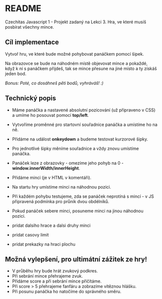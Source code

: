 # README #

Czechitas Javascript 1 - Projekt zadaný na Lekci 3. Hra, ve které musíš posbírat všechny mince.

Cíl implementace
---

Vytvoř hru, ve které bude možné pohybovat panáčkem pomocí šipek.

Na obrazovce se bude na náhodném místě objevovat mince a pokaždé, když k ní s panáčkem přijdeš, tak se mince přesune na jiné místo a ty získáš jeden bod.

*Bonus: Poté, co dosáhneš pěti bodů, vyhráváš! :)*

Technický popis
---

- Máme panáčka a nastavené absolutní pozicování (už připraveno v CSS) a umíme ho posouvat pomocí **top/left**.
- Vytvoříme proměnné pro startovní souřadnice panáčka a umístíme ho na ně.
- Přidáme na <body> událost **onkeydown** a budeme testovat kurzorové šipky.
- Pro jednotlivé šipky měníme souřadnice a vždy znovu umístíme panáčka.
- Panáček leze z obrazovky - omezíme jeho pohyb na 0 - **window.innerWidth/innerHeight**.

- Přidáme minci (je v HTML v komentáři).
- Na startu hry umístíme minci na náhodnou pozici.
- Při každém pohybu testujeme, zda se panáček neprotíná s mincí - v JS připravená podmínka pro průnik dvou obdélníků.
- Pokud panáček sebere minci, posuneme minci na jinou náhodnou pozici.
- pridat dalsiho hrace a dalsi druhy minci
- pridat casovy limit
- pridat prekazky na hraci plochu

Možná vylepšení, pro ultimátní zážitek ze hry!
---

- V průběhu hry bude hrát zvukový podkres.
- Při sebrání mince přehrajeme zvuk.
- Přidáme score a při sebrání mince přičítáme.
- Při score > 5 přehrajeme fanfáru a zobrazíme vítěznou hlášku.
- Při posunu panáčka ho natočíme do správného směru.